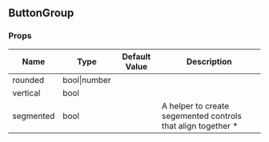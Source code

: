 ## ButtonGroup 
 

### Props
Name | Type | Default Value | Description
--- | --- | --- | --- 
rounded | bool&#124;number |   | 
vertical | bool  |   | 
segmented | bool  |   | A helper to create segemented controls that align together *
 
